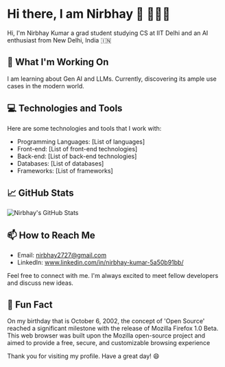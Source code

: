 # Hi there, I am Nirbhay 👋 🧑🏽‍💻

Hi, I'm Nirbhay Kumar a grad student studying CS at IIT Delhi and an AI enthusiast from New Delhi, India 🇮🇳

## 🔭 What I'm Working On

I am learning about Gen AI and LLMs. Currently, discovering its ample use cases in the modern world.

## 💻 Technologies and Tools

Here are some technologies and tools that I work with:

- Programming Languages: [List of languages]
- Front-end: [List of front-end technologies]
- Back-end: [List of back-end technologies]
- Databases: [List of databases]
- Frameworks: [List of frameworks]


## 📈 GitHub Stats

![Nirbhay's GitHub Stats](https://github-readme-stats.vercel.app/api?username=Nirbhay2727&show_icons=true&theme=dark)


## 📫 How to Reach Me

- Email: nirbhay2727@gmail.com
- LinkedIn: www.linkedin.com/in/nirbhay-kumar-5a50b91bb/

Feel free to connect with me. I'm always excited to meet fellow developers and discuss new ideas.

## 🎯 Fun Fact

On my birthday that is October 6, 2002, the concept of 'Open Source' reached a significant milestone with the release of Mozilla Firefox 1.0 Beta. This web browser was built upon the Mozilla open-source project and aimed to provide a free, secure, and customizable browsing experience

Thank you for visiting my profile. Have a great day! 😄
